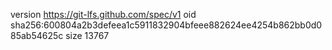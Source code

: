 version https://git-lfs.github.com/spec/v1
oid sha256:600804a2b3defeea1c5911832904bfeee882624ee4254b862bb0d085ab54625c
size 13767
